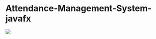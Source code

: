 # Attendance-Management-System-javafx
<img src="https://encrypted-tbn0.gstatic.com/images?q=tbn:ANd9GcS_I6cJF2onz-2K371Pc8GdwyBzNBcB_oYr5A&s">
